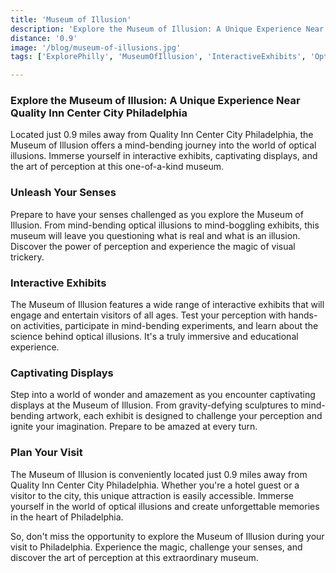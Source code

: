 ```yaml
---
title: 'Museum of Illusion'
description: 'Explore the Museum of Illusion: A Unique Experience Near Quality Inn Center City Philadelphia'
distance: '0.9'
image: '/blog/museum-of-illusions.jpg'
tags: ['ExplorePhilly', 'MuseumOfIllusion', 'InteractiveExhibits', 'OpticalIllusions', 'PhiladelphiaAttractions']

---
```


### Explore the Museum of Illusion: A Unique Experience Near Quality Inn Center City Philadelphia

Located just 0.9 miles away from Quality Inn Center City Philadelphia, the Museum of Illusion offers a mind-bending journey into the world of optical illusions. Immerse yourself in interactive exhibits, captivating displays, and the art of perception at this one-of-a-kind museum.

### Unleash Your Senses

Prepare to have your senses challenged as you explore the Museum of Illusion. From mind-bending optical illusions to mind-boggling exhibits, this museum will leave you questioning what is real and what is an illusion. Discover the power of perception and experience the magic of visual trickery.

### Interactive Exhibits

The Museum of Illusion features a wide range of interactive exhibits that will engage and entertain visitors of all ages. Test your perception with hands-on activities, participate in mind-bending experiments, and learn about the science behind optical illusions. It's a truly immersive and educational experience.

### Captivating Displays

Step into a world of wonder and amazement as you encounter captivating displays at the Museum of Illusion. From gravity-defying sculptures to mind-bending artwork, each exhibit is designed to challenge your perception and ignite your imagination. Prepare to be amazed at every turn.

### Plan Your Visit

The Museum of Illusion is conveniently located just 0.9 miles away from Quality Inn Center City Philadelphia. Whether you're a hotel guest or a visitor to the city, this unique attraction is easily accessible. Immerse yourself in the world of optical illusions and create unforgettable memories in the heart of Philadelphia.

So, don't miss the opportunity to explore the Museum of Illusion during your visit to Philadelphia. Experience the magic, challenge your senses, and discover the art of perception at this extraordinary museum.

